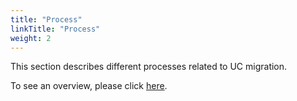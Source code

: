 ```yaml
---
title: "Process"
linkTitle: "Process"
weight: 2
---
```



This section describes different processes related to UC migration.

To see an overview, please click [here](./overview.md).